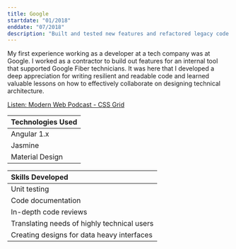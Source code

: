 ```yaml
---
title: Google
startdate: "01/2018"
enddate: "07/2018"
description: "Built and tested new features and refactored legacy code for an internal tool at Fiber."
---
```


My first experience working as a developer at a tech company was at Google. I worked as a contractor to build out features for an internal tool that supported Google Fiber technicians. It was here that I developed a deep appreciation for writing resilient and readable code and learned valuable lessons on how to effectively collaborate on designing technical architecture.

[Listen: Modern Web Podcast - CSS Grid](https://www.youtube.com/watch?v=K7CJ_WpGCiU)


| Technologies Used | 
| :----------       | 
| Angular 1.x       | 
| Jasmine           | 
| Material Design   | 



| Skills Developed |
| :----- |
| Unit testing |
| Code documentation |
| In-depth code reviews |
| Translating needs of highly technical users |
| Creating designs for data heavy interfaces |

